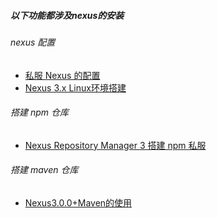 ##### 以下功能都涉及nexus的安装

###### nexus 配置
* [私服 Nexus 的配置](https://www.cnblogs.com/yuanermen/p/4574473.html)
* [Nexus 3.x Linux环境搭建](https://blog.csdn.net/qq_36324685/article/details/80822174)

###### 搭建 npm 仓库
* [Nexus Repository Manager 3 搭建 npm 私服](https://zhuanlan.zhihu.com/p/35907412)

###### 搭建 maven 仓库
* [Nexus3.0.0+Maven的使用](https://blog.csdn.net/jimmy609/article/details/52292675)
